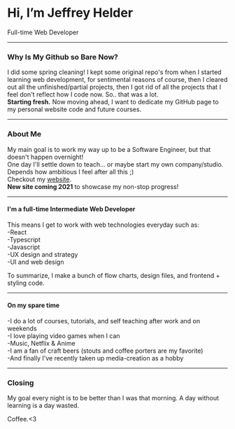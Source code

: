 # Hi, I’m Jeffrey Helder
Full-time Web Developer
___
### Why Is My Github so Bare Now?
I did some spring cleaning! I kept some original repo's from when I started learning web development, for sentimental reasons of course, then I cleared out all the unfinished/partial projects, then I got rid of all the projects that I feel don't reflect how I code now. So.. that was a lot.  
**Starting fresh.** Now moving ahead, I want to dedicate my GitHub page to my personal website code and future courses.
___
### About Me
My main goal is to work my way up to be a Software Engineer, but that doesn't happen overnight!  
One day I'll settle down to teach... or maybe start my own company/studio. Depends how ambitious I feel after all this ;)  
Checkout my [website](https://www.jeffreyhelder.com/).  
**New site coming 2021** to showcase my non-stop progress!
___

#### I'm a full-time Intermediate Web Developer
This means I get to work with web technologies everyday such as:  
-React  
-Typescript  
-Javascript  
-UX design and strategy  
-UI and web design  

To summarize, I make a bunch of flow charts, design files, and frontend + styling code.
___
#### On my spare time
-I do a lot of courses, tutorials, and self teaching after work and on weekends  
-I love playing video games when I can  
-Music, Netflix & Anime  
-I am a fan of craft beers (stouts and coffee porters are my favorite)  
-And finally I've recently taken up media-creation as a hobby  
___
### Closing 
My goal every night is to be better than I was that morning. A day without learning is a day wasted.  
  
Coffee.<3

